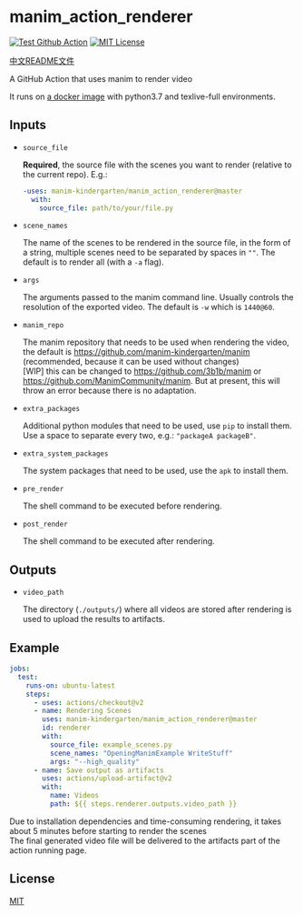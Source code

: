 # manim_action_renderer

[![Test Github Action](https://github.com/manim-kindergarten/manim_action_renderer/workflows/Test%20Github%20Action/badge.svg)](https://github.com/manim-kindergarten/manim_action_renderer/actions)
[![MIT License](https://img.shields.io/badge/license-MIT-blue.svg?style=flat)](http://choosealicense.com/licenses/mit/)

[中文README文件](https://github.com/manim-kindergarten/manim_action_renderer/blob/master/README-CN.md)

A GitHub Action that uses manim to render video

It runs on [a docker image](https://github.com/manim-kindergarten/manim_texlive_docker) with python3.7 and texlive-full environments.

## Inputs

* `source_file`

    **Required**, the source file with the scenes you want to render (relative to the current repo). E.g.:
    ```yaml
    -uses: manim-kindergarten/manim_action_renderer@master
      with:
        source_file: path/to/your/file.py
    ```

* `scene_names`

    The name of the scenes to be rendered in the source file, in the form of a string, multiple scenes need to be separated by spaces in `""`. The default is to render all (with a `-a` flag).

* `args`

    The arguments passed to the manim command line. Usually controls the resolution of the exported video. The default is `-w` which is `1440@60`.

* `manim_repo`

    The manim repository that needs to be used when rendering the video, the default is https://github.com/manim-kindergarten/manim (recommended, because it can be used without changes)<br/>
    [WIP] this can be changed to https://github.com/3b1b/manim or https://github.com/ManimCommunity/manim. But at present, this will throw an error because there is no adaptation.

* `extra_packages`

    Additional python modules that need to be used, use `pip` to install them. Use a space to separate every two, e.g.: `"packageA packageB"`.

* `extra_system_packages`

    The system packages that need to be used, use the `apk` to install them.

* `pre_render`

    The shell command to be executed before rendering.

* `post_render`

    The shell command to be executed after rendering.

## Outputs

* `video_path`

    The directory (`./outputs/`) where all videos are stored after rendering is used to upload the results to artifacts.

## Example

```yaml
jobs:
  test:
    runs-on: ubuntu-latest
    steps:
      - uses: actions/checkout@v2
      - name: Rendering Scenes
        uses: manim-kindergarten/manim_action_renderer@master
        id: renderer
        with:
          source_file: example_scenes.py
          scene_names: "OpeningManimExample WriteStuff"
          args: "--high_quality"
      - name: Save output as artifacts
        uses: actions/upload-artifact@v2
        with:
          name: Videos
          path: ${{ steps.renderer.outputs.video_path }}
```

Due to installation dependencies and time-consuming rendering, it takes about 5 minutes before starting to render the scenes<br/>
The final generated video file will be delivered to the artifacts part of the action running page.

## License

[MIT](https://github.com/manim-kindergarten/manim_action_renderer/blob/master/LICENSE)